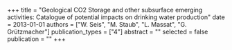 +++
title = "Geological CO2 Storage and other subsurface emerging activities: Catalogue of potential impacts on drinking water production"
date = 2013-01-01
authors = ["W. Seis", "M. Staub", "L. Massat", "G. Grützmacher"]
publication_types = ["4"]
abstract = ""
selected = false
publication = ""
+++

